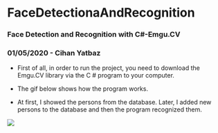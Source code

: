 # FaceDetectionaAndRecognition
### Face Detection and Recognition with C#-Emgu.CV


### 01/05/2020 - Cihan Yatbaz


* First of all, in order to run the project, you need to download the Emgu.CV library via the C # program to your computer.



* The gif below shows how the program works.

* At first, I showed the persons from the database. Later, I added new persons to the database and then the program recognized them.

![](FaceDetection_Recognition.gif) 
